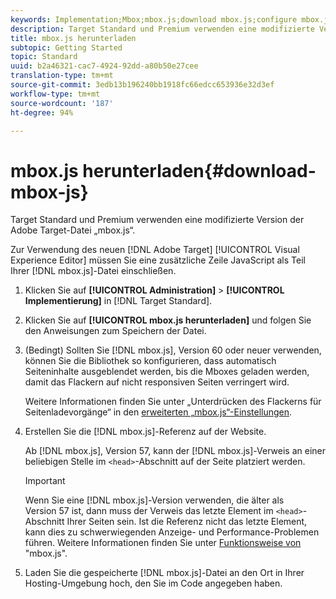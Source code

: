 ```yaml
---
keywords: Implementation;Mbox;mbox.js;download mbox.js;configure mbox.js
description: Target Standard und Premium verwenden eine modifizierte Version der Adobe Target-Datei „mbox.js“.
title: mbox.js herunterladen
subtopic: Getting Started
topic: Standard
uuid: b2a46321-cac7-4924-92dd-a80b50e27cee
translation-type: tm+mt
source-git-commit: 3edb13b196240bb1918fc66edcc653936e32d3ef
workflow-type: tm+mt
source-wordcount: '187'
ht-degree: 94%

---
```



# mbox.js herunterladen{#download-mbox-js}

Target Standard und Premium verwenden eine modifizierte Version der Adobe Target-Datei „mbox.js“.

Zur Verwendung des neuen [!DNL Adobe Target] [!UICONTROL  Visual Experience Editor] müssen Sie eine zusätzliche Zeile JavaScript als Teil Ihrer [!DNL mbox.js]-Datei einschließen.

1. Klicken Sie auf **[!UICONTROL Administration]** > **[!UICONTROL Implementierung]** in [!DNL Target Standard].
1. Klicken Sie auf **[!UICONTROL mbox.js herunterladen]** und folgen Sie den Anweisungen zum Speichern der Datei.
1. (Bedingt) Sollten Sie [!DNL mbox.js], Version 60 oder neuer verwenden, können Sie die Bibliothek so konfigurieren, dass automatisch Seiteninhalte ausgeblendet werden, bis die Mboxes geladen werden, damit das Flackern auf nicht responsiven Seiten verringert wird.

   Weitere Informationen finden Sie unter „Unterdrücken des Flackerns für Seitenladevorgänge“ in den [erweiterten „mbox.js“-Einstellungen](../../../c-implementing-target/c-implementing-target-for-client-side-web/t-mbox-download/advanced-mboxjs-settings.md#reference_A9C8DAC6DF7743EDBCF1D71F8F20843C).

1. Erstellen Sie die [!DNL mbox.js]-Referenz auf der Website.

   Ab [!DNL mbox.js], Version 57, kann der [!DNL mbox.js]-Verweis an einer beliebigen Stelle im `<head>`-Abschnitt auf der Seite platziert werden.

   >[!IMPORTANT]
   >
   >Wenn Sie eine [!DNL mbox.js]-Version verwenden, die älter als Version 57 ist, dann muss der Verweis das letzte Element im `<head>`-Abschnitt Ihrer Seiten sein. Ist die Referenz nicht das letzte Element, kann dies zu schwerwiegenden Anzeige- und Performance-Problemen führen. Weitere Informationen finden Sie unter [Funktionsweise von](/help/c-implementing-target/c-implementing-target-for-client-side-web/t-mbox-download/mbox-technical.md) &quot;mbox.js&quot;.

1. Laden Sie die gespeicherte [!DNL mbox.js]-Datei an den Ort in Ihrer Hosting-Umgebung hoch, den Sie im Code angegeben haben.
